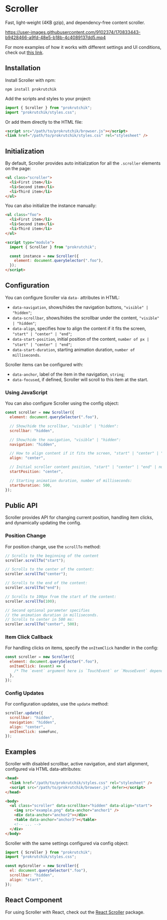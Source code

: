 # Scroller

Fast, light-weight (4KB gzip), and dependency-free content scroller.

https://user-images.githubusercontent.com/9102374/170833443-b9428466-a9fd-48e5-b18b-4c4089137dd5.mp4

For more examples of how it works with different settings and UI conditions, check out [this link](https://bespoyasov.ru/scroller/example/).

## Installation

Install Scroller with npm:

```shell
npm install prokrutchik
```

Add the scripts and styles to your project:

```js
import { Scroller } from "prokrutchik";
import "prokrutchik/styles.css";
```

Or add them directly to the HTML file:

```html
<script src="/path/to/prokrutchik/browser.js"></script>
<link href="/path/to/prokrutchik/styles.css" rel="stylesheet" />
```

## Initialization

By default, Scroller provides auto initialization for all the `.scroller` elements on the page:

```html
<ul class="scroller">
  <li>First item</li>
  <li>Second item</li>
  <li>Third item</li>
</ul>
```

You can also initialize the instance manually:

```html
<ul class="foo">
  <li>First item</li>
  <li>Second item</li>
  <li>Third item</li>
</ul>

<script type="module">
  import { Scroller } from "prokrutchik";

  const instance = new Scroller({
    element: document.querySelector(".foo"),
  });
</script>
```

## Configuration

You can configure Scroller via `data-` attributes in HTML:

- `data-navigation`, shows/hides the navigation buttons, `"visible" | "hidden"`;
- `data-scrollbar`, shows/hides the scrollbar under the content, `"visible" | "hidden"`;
- `data-align`, specifies how to align the content if it fits the screen, `"start" | "center" | "end"`;
- `data-start-position`, initial position of the content, `number of px | "start" | "center" | "end"`;
- `data-start-duration`, starting animation duration, `number of milliseconds`.

Scroller items can be configured with:

- `data-anchor`, label of the item in the navigation, `string`;
- `data-focused`, if defined, Scroller will scroll to this item at the start.

### Using JavaScript

You can also configure Scroller using the config object:

```js
const scroller = new Scroller({
  element: document.querySelector(".foo"),

  // Show/hide the scrollbar, "visible" | "hidden":
  scrollbar: "hidden",

  // Show/hide the navigation, "visible" | "hidden":
  navigation: "hidden",

  // How to align content if it fits the screen, "start" | "center" | "end":
  align: "center",

  // Initial scroller content position, "start" | "center" | "end" | number of px:
  startPosition: "center",

  // Starting animation duration, number of milliseconds:
  startDuration: 500,
});
```

## Public API

Scroller provides API for changing current position, handling item clicks, and dynamically updating the config.

### Position Change

For position change, use the `scrollTo` method:

```js
// Scrolls to the beginning of the content
scroller.scrollTo("start");

// Scrolls to the center of the content:
scroller.scrollTo("center");

// Scrolls to the end of the content:
scroller.scrollTo("end");

// Scrolls to 100px from the start of the content:
scroller.scrollTo(100);

// Second optional parameter specifies
// the animation duration in milliseconds.
// Scrolls to center in 500 ms:
scroller.scrollTo("center", 500);
```

### Item Click Callback

For handling clicks on items, specify the `onItemClick` handler in the config:

```js
const scroller = new Scroller({
  element: document.querySelector(".foo"),
  onItemClick: (event) => {
    /* The `event` argument here is `TouchEvent` or `MouseEvent` depending on the user device. */
  },
});
```

### Config Updates

For configuration updates, use the `update` method:

```js
scroller.update({
  scrollbar: "hidden",
  navigation: "hidden",
  align: "center",
  onItemClick: someFunc,
});
```

## Examples

Scroller with disabled scrollbar, active navigation, and start alignment, configured via HTML data-attributes:

```html
<head>
  <link href="/path/to/prokrutchik/styles.css" rel="stylesheet" />
  <script src="/path/to/prokrutchik/browser.js" defer></script>
</head>

<body>
  <ul class="scroller" data-scrollbar="hidden" data-align="start">
    <img src="example.png" data-anchor="anchor1" />
    <div data-anchor="anchor2"></div>
    <table data-anchor="anchor3"></table>
    <!-- ... -->
  </div>
</body>
```

Scroller with the same settings configured via config object:

```js
import { Scroller } from "prokrutchik";
import "prokrutchik/styles.css";

const myScroller = new Scroller({
  el: document.querySelector(".foo"),
  scrollbar: "hidden",
  align: "start",
});
```

## React Component

For using Scroller with React, check out the [React Scroller](https://github.com/bespoyasov/react-scroller) package.
